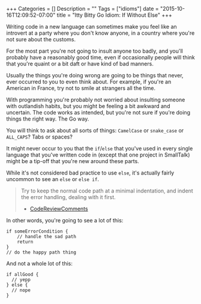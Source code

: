 +++
Categories = []
Description = ""
Tags = ["idioms"]
date = "2015-10-16T12:09:52-07:00"
title = "Itty Bitty Go Idiom: If Without Else"
+++

Writing code in a new language can sometimes make you feel like an introvert at a party where you don't know anyone, in a country where you're not sure about the customs.

For the most part you're not going to insult anyone too badly, and you'll probably have a reasonably good time, even if occasionally people will think that you're quaint or a bit daft or have kind of bad manners.

Usually the things you're doing wrong are going to be things that never, ever occurred to you to even think about. For example, if you're an American in France, try not to smile at strangers all the time.

With programming you're probably not worried about insulting someone with outlandish habits, but you might be feeling a bit awkward and uncertain. The code works as intended, but you're not sure if you're doing things the right way. The Go way.

You will think to ask about all sorts of things: `CamelCase` or `snake_case` or `ALL_CAPS`? Tabs or spaces?

It might never occur to you that the `if`/`else` that you've used in every single language that you've written code in (except that one project in SmallTalk) might be a tip-off that you're new around these parts.

While it's not considered bad practice to use `else`, it's actually fairly uncommon to see an `else` or `else if`.

> Try to keep the normal code path at a minimal indentation, and indent the error handling, dealing with it first.
> - [CodeReviewComments][1]

In other words, you're going to see a lot of this:

    if someErrorCondition {
        // handle the sad path
        return
    }
    // do the happy path thing

And not a whole lot of this:

    if allGood {
      // yepp
    } else {
      // nope
    }

[1]: https://github.com/golang/go/wiki/CodeReviewComments#indent-error-flow
